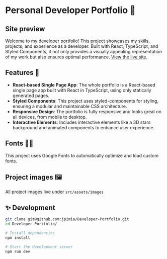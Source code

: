 # Personal Developer Portfolio 🚀

## Site preview

Welcome to my developer portfolio! This project showcases my skills, projects, and experience as a developer. Built with React, TypeScript, and Styled Components, it not only provides a visually appealing representation of my work but also ensures optimal performance. [View the live site](jaripimia.fi).

## Features 🎉

- **React-based Single Page App**: The whole portfolio is a React-based single page app built with React in TypeScript, using only statically generated pages.
- **Styled Components**: This project uses styled-components for styling, ensuring a modular and maintainable CSS architecture.
- **Responsive Design**: The portfolio is fully responsive and looks great on all devices, from mobile to desktop.
- **Interactive Elements**: Includes interactive elements like a 3D stars background and animated components to enhance user experience.

## Fonts ✍🏻

This project uses Google Fonts to automatically optimize and load custom fonts.

## Project images 🖼️

All project images live under `src/assets/images`

## ✨ Development

```sh
git clone git@github.com:jpimia/Developer-Portfolio.git
cd Developer-Portfolio/

# Install dependencies
npm install

# Start the development server
npm run dev
```
